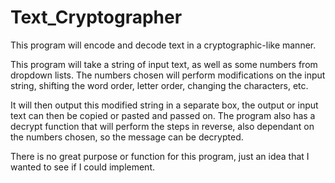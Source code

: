 # Text_Cryptographer
This program will encode and decode text in a cryptographic-like manner.
 
 
This program will take a string of input text, as well as some numbers from dropdown lists.
The numbers chosen will perform modifications on the input string, shifting the word order, letter order, changing the characters, etc.

It will then output this modified string in a separate box, the output or input text can then be copied or pasted and passed on.
The program also has a decrypt function that will perform the steps in reverse, also dependant on the numbers chosen, so the message can be decrypted.

There is no great purpose or function for this program, just an idea that I wanted to see if I could implement.

